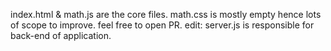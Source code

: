 index.html  & math.js are the  core files. math.css is mostly empty hence lots of scope to improve. 
feel free to open PR.
edit: server.js is responsible for back-end of application.
